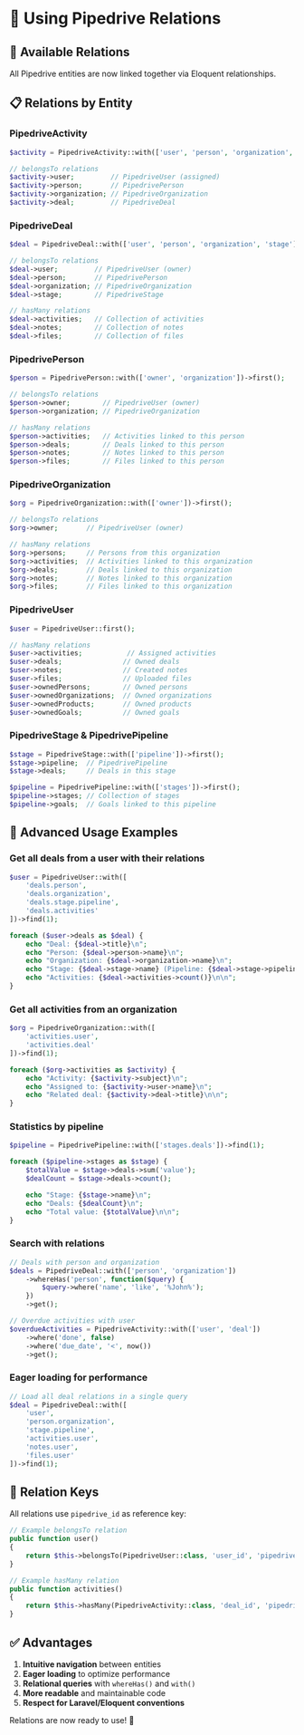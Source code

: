 # 🔗 Using Pipedrive Relations

## 🎯 **Available Relations**

All Pipedrive entities are now linked together via Eloquent relationships.

## 📋 **Relations by Entity**

### **PipedriveActivity**
```php
$activity = PipedriveActivity::with(['user', 'person', 'organization', 'deal'])->first();

// belongsTo relations
$activity->user;         // PipedriveUser (assigned)
$activity->person;       // PipedrivePerson
$activity->organization; // PipedriveOrganization
$activity->deal;         // PipedriveDeal
```

### **PipedriveDeal**
```php
$deal = PipedriveDeal::with(['user', 'person', 'organization', 'stage'])->first();

// belongsTo relations
$deal->user;         // PipedriveUser (owner)
$deal->person;       // PipedrivePerson
$deal->organization; // PipedriveOrganization
$deal->stage;        // PipedriveStage

// hasMany relations
$deal->activities;   // Collection of activities
$deal->notes;        // Collection of notes
$deal->files;        // Collection of files
```

### **PipedrivePerson**
```php
$person = PipedrivePerson::with(['owner', 'organization'])->first();

// belongsTo relations
$person->owner;        // PipedriveUser (owner)
$person->organization; // PipedriveOrganization

// hasMany relations
$person->activities;   // Activities linked to this person
$person->deals;        // Deals linked to this person
$person->notes;        // Notes linked to this person
$person->files;        // Files linked to this person
```

### **PipedriveOrganization**
```php
$org = PipedriveOrganization::with(['owner'])->first();

// belongsTo relations
$org->owner;       // PipedriveUser (owner)

// hasMany relations
$org->persons;     // Persons from this organization
$org->activities;  // Activities linked to this organization
$org->deals;       // Deals linked to this organization
$org->notes;       // Notes linked to this organization
$org->files;       // Files linked to this organization
```

### **PipedriveUser**
```php
$user = PipedriveUser::first();

// hasMany relations
$user->activities;           // Assigned activities
$user->deals;               // Owned deals
$user->notes;               // Created notes
$user->files;               // Uploaded files
$user->ownedPersons;        // Owned persons
$user->ownedOrganizations;  // Owned organizations
$user->ownedProducts;       // Owned products
$user->ownedGoals;          // Owned goals
```

### **PipedriveStage & PipedrivePipeline**
```php
$stage = PipedriveStage::with(['pipeline'])->first();
$stage->pipeline;  // PipedrivePipeline
$stage->deals;     // Deals in this stage

$pipeline = PipedrivePipeline::with(['stages'])->first();
$pipeline->stages; // Collection of stages
$pipeline->goals;  // Goals linked to this pipeline
```

## 🚀 **Advanced Usage Examples**

### **Get all deals from a user with their relations**
```php
$user = PipedriveUser::with([
    'deals.person',
    'deals.organization',
    'deals.stage.pipeline',
    'deals.activities'
])->find(1);

foreach ($user->deals as $deal) {
    echo "Deal: {$deal->title}\n";
    echo "Person: {$deal->person->name}\n";
    echo "Organization: {$deal->organization->name}\n";
    echo "Stage: {$deal->stage->name} (Pipeline: {$deal->stage->pipeline->name})\n";
    echo "Activities: {$deal->activities->count()}\n\n";
}
```

### **Get all activities from an organization**
```php
$org = PipedriveOrganization::with([
    'activities.user',
    'activities.deal'
])->find(1);

foreach ($org->activities as $activity) {
    echo "Activity: {$activity->subject}\n";
    echo "Assigned to: {$activity->user->name}\n";
    echo "Related deal: {$activity->deal->title}\n\n";
}
```

### **Statistics by pipeline**
```php
$pipeline = PipedrivePipeline::with(['stages.deals'])->find(1);

foreach ($pipeline->stages as $stage) {
    $totalValue = $stage->deals->sum('value');
    $dealCount = $stage->deals->count();

    echo "Stage: {$stage->name}\n";
    echo "Deals: {$dealCount}\n";
    echo "Total value: {$totalValue}\n\n";
}
```

### **Search with relations**
```php
// Deals with person and organization
$deals = PipedriveDeal::with(['person', 'organization'])
    ->whereHas('person', function($query) {
        $query->where('name', 'like', '%John%');
    })
    ->get();

// Overdue activities with user
$overdueActivities = PipedriveActivity::with(['user', 'deal'])
    ->where('done', false)
    ->where('due_date', '<', now())
    ->get();
```

### **Eager loading for performance**
```php
// Load all deal relations in a single query
$deal = PipedriveDeal::with([
    'user',
    'person.organization',
    'stage.pipeline',
    'activities.user',
    'notes.user',
    'files.user'
])->find(1);
```

## 🔧 **Relation Keys**

All relations use `pipedrive_id` as reference key:

```php
// Example belongsTo relation
public function user()
{
    return $this->belongsTo(PipedriveUser::class, 'user_id', 'pipedrive_id');
}

// Example hasMany relation
public function activities()
{
    return $this->hasMany(PipedriveActivity::class, 'deal_id', 'pipedrive_id');
}
```

## ✅ **Advantages**

1. **Intuitive navigation** between entities
2. **Eager loading** to optimize performance
3. **Relational queries** with `whereHas()` and `with()`
4. **More readable** and maintainable code
5. **Respect for Laravel/Eloquent conventions**

Relations are now ready to use! 🎉
